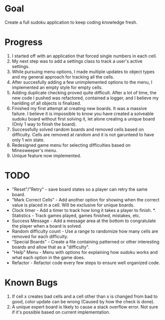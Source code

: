 # Goal
Create a full sudoku application to keep coding knowledge fresh.

# Progress
1. I started off with an application that forced single numbers in each cell.
2. My next step was to add a settings class to track a user's active settings.
3. While pursuing menu options, I made multiple updates to object types and my general approach for tracking all the cells.
4. After succesfully adding a few unimplemented options to the menu, I implemented an empty style for empty cells.
5. Adding duplicate checking proved quite difficult. After a lot of time, the new code I pushed was refactored, contained a logger, and I believe my hanlding of all objects is finalized.
6. Finished my first attempt at creating new boards. It was a massive failure. I believe it is impossible to know you have created a solveable sudoku board without first solving it, let alone creating a unique board (Only 1 way to finish the board).
7. Successfully solved random boards and removed cells based on difficulty. Cells are removed at random and it is not garunteed to have only 1 win state.
8. Redesigned game menu for selecting difficulties based on Minesweeper's menu.
9. Unique feature now implemented.

# TODO
* "Reset"/"Retry" - save board states so a player can retry the same board.
* "Mark Correct Cells" - Add another option for showing when the correct value is placed in a cell. Will be exclusive for unique boards.
* Clock timer - Add a timer to track how long it takes a player to finish.
*. Statistics - Track games played, games finished, mistakes, etc. 
* Success Message - Add a message area at the bottom to congratulate the player when a board is solved.
* Random difficulty count - Use a range to randomize how many cells are removed for each difficulty.
* "Special Boards" - Create a file containing patterned or other interesting boards and allow that as a "difficulty".
* "Help" Menu - Menu with options for explaining how sudoku works and what each option in the game does.
* Refactor - Refactor code every few steps to ensure well organized code.

# Known Bugs
1. If cell x creates bad cells and a cell other than x is changed from bad to good, color update can be wrong (Caused by how the check is done).
2. A unique expert board is likely to cause a stack overflow error. Not sure if it's possible based on current implementation.
